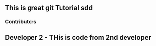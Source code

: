 ## This is great git Tutorial sdd


### Contributors

## Developer 2 - THis is code from  2nd developer